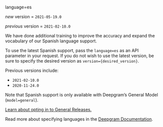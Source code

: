 language=es

*new* version = `2021-05-19.0`

*previous* version = `2021-02-10.0`

We have done additional training to improve the accuracy and expand the vocabulary of our Spanish language support.

To use the latest Spanish support, pass the `language=es` as an API parameter in your request. If you do not wish to use the latest version, be sure to specify the desired version as `version={desired_version}`.

Previous versions include:

- `2021-02-10.0`
- `2020-11-24.0`

Note that Spanish support is only available with Deepgram’s General Model (`model=general`).

[Learn about opting in to General Releases.](/changelog/general-release-opting-in/)

Read more about specifying languages in the [Deepgram Documentation](https://developers.deepgram.com/).

